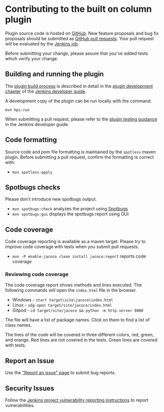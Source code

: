 # Contributing to the built on column plugin

Plugin source code is hosted on [GitHub](https://github.com/jenkinsci/discard-old-build-plugin).
New feature proposals and bug fix proposals should be submitted as
[GitHub pull requests](https://help.github.com/articles/creating-a-pull-request).
Your pull request will be evaluated by the [Jenkins job](https://ci.jenkins.io/job/Plugins/job/discard-old-build-plugin/).

Before submitting your change, please assure that you've added tests which verify your change.

## Building and running the plugin

The [plugin build process](https://www.jenkins.io/doc/developer/plugin-development/build-process/) is described in detail in the [plugin development chapter](https://www.jenkins.io/doc/developer/plugin-development/) of the [Jenkins developer guide](https://www.jenkins.io/doc/developer/).

A development copy of the plugin can be run locally with the command:

```
mvn hpi:run
```

When submitting a pull request, please refer to the [plugin testing guidance](https://www.jenkins.io/doc/developer/plugin-development/plugin-release-tips/) in the Jenkins developer guide.

## Code formatting

Source code and pom file formatting is maintained by the `spotless` maven plugin.
Before submitting a pull request, confirm the formatting is correct with:

* `mvn spotless:apply`

## Spotbugs checks

Please don't introduce new spotbugs output.

* `mvn spotbugs:check` analyzes the project using [Spotbugs](https://spotbugs.github.io)
* `mvn spotbugs:gui` displays the spotbugs report using GUI

## Code coverage

Code coverage reporting is available as a maven target.
Please try to improve code coverage with tests when you submit pull requests.

* `mvn -P enable-jacoco clean install jacoco:report` reports code coverage

### Reviewing code coverage

The code coverage report shows methods and lines executed.
The following commands will open the `index.html` file in the browser.

* Windows - `start target\site\jacoco\index.html`
* Linux - `xdg-open target/site/jacoco/index.html`
* Gitpod - `cd target/site/jacoco && python -m http.server 8000`

The file will have a list of package names.
Click on them to find a list of class names.

The lines of the code will be covered in three different colors, red, green, and orange.
Red lines are not covered in the tests.
Green lines are covered with tests.

## Report an Issue

Use the ["Report an issue" page](https://www.jenkins.io/participate/report-issue/redirect/#16001) to submit bug reports.

## Security Issues

Follow the [Jenkins project vulnerability reporting instructions](https://jenkins.io/security/reporting/) to report vulnerabilities.